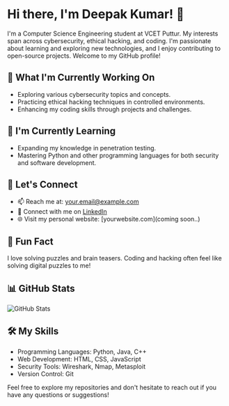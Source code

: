 # Hi there, I'm Deepak Kumar! 👋

I'm a Computer Science Engineering student at VCET Puttur. My interests span across cybersecurity, ethical hacking, and coding. I'm passionate about learning and exploring new technologies, and I enjoy contributing to open-source projects. Welcome to my GitHub profile!

## 🔭 What I'm Currently Working On

- Exploring various cybersecurity topics and concepts.
- Practicing ethical hacking techniques in controlled environments.
- Enhancing my coding skills through projects and challenges.

## 🌱 I'm Currently Learning

- Expanding my knowledge in penetration testing.
- Mastering Python and other programming languages for both security and software development.

## 💬 Let's Connect

- 📫 Reach me at: [your.email@example.com](geekydeepz09@gmail.com.com)
- 💼 Connect with me on [LinkedIn](ww.linkedin.com/in/deepak-kumar-470486289)
- 🌐 Visit my personal website: [yourwebsite.com](coming soon..)

## 🚀 Fun Fact

I love solving puzzles and brain teasers. Coding and hacking often feel like solving digital puzzles to me!

## 📊 GitHub Stats

![GitHub Stats](https://github-readme-stats.vercel.app/api?username=yourusername&show_icons=true&theme=dark)

## 🛠️ My Skills

- Programming Languages: Python, Java, C++
- Web Development: HTML, CSS, JavaScript
- Security Tools: Wireshark, Nmap, Metasploit
- Version Control: Git


Feel free to explore my repositories and don't hesitate to reach out if you have any questions or suggestions!

<!--
Note: Replace "yourusername" with your actual GitHub username and provide the correct links, email, and other details.
-->
